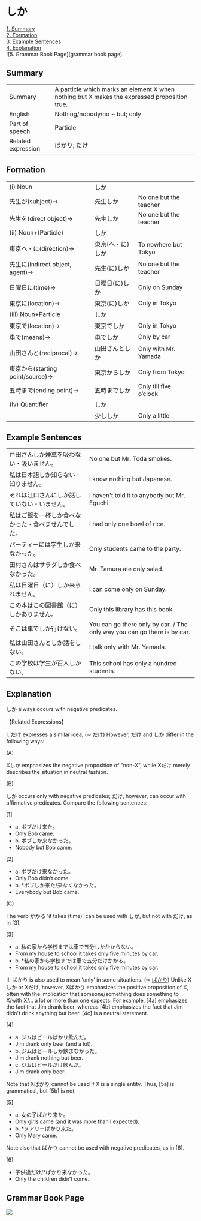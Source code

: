 # しか

[1. Summary](#summary)<br>
[2. Formation](#formation)<br>
[3. Example Sentences](#example-sentences)<br>
[4. Explanation](#explanation)<br>
![5. Grammar Book Page](grammar book page)<br>


## Summary

<table><tr>   <td>Summary</td>   <td>A particle which marks an element X when nothing but X makes the expressed proposition true.</td></tr><tr>   <td>English</td>   <td>Nothing/nobody/no ~ but; only</td></tr><tr>   <td>Part of speech</td>   <td>Particle</td></tr><tr>   <td>Related expression</td>   <td>ばかり; だけ</td></tr></table>

## Formation

<table class="table"> <tbody><tr class="tr head"> <td class="td"><span class="numbers">(i)</span> <span> <span class="bold">Noun</span></span></td> <td class="td"><span class="concept">しか</span> </td> <td class="td"><span>&nbsp;</span></td> </tr> <tr class="tr"> <td class="td"><span>先生が</span><span>(subject)→</span></td> <td class="td"><span>先生<span class="concept">しか</span></span> </td> <td class="td"><span>No    one but the teacher</span></td> </tr> <tr class="tr"> <td class="td"><span>先生を</span><span>(direct object)→</span></td> <td class="td"><span>先生<span class="concept">しか</span></span> </td> <td class="td"><span>No    one but the teacher</span></td> </tr> <tr class="tr head"> <td class="td"><span class="numbers">(ii)</span> <span> <span class="bold">Noun+(Particle)</span> </span></td> <td class="td"><span class="concept">しか</span> </td> <td class="td"><span>&nbsp;</span></td> </tr> <tr class="tr"> <td class="td"><span>東京へ・に</span><span>(direction)→</span></td> <td class="td"><span>東京</span><span>(<span class="concept">へ</span>・<span class="concept">に</span>)<span class="concept">しか</span></span></td> <td class="td"><span>To    nowhere but Tokyo</span></td> </tr> <tr class="tr"> <td class="td"><span>先生に</span><span>(indirect object, agent)→</span></td> <td class="td"><span>先生</span><span>(<span class="concept">に</span>)<span class="concept">しか</span></span></td> <td class="td"><span>No    one but the teacher</span></td> </tr> <tr class="tr"> <td class="td"><span>日曜日に</span><span>(time)→</span></td> <td class="td"><span>日曜日</span><span>(<span class="concept">に</span>)<span class="concept">しか</span></span></td> <td class="td"><span>Only    on Sunday</span></td> </tr> <tr class="tr"> <td class="td"><span>東京に</span><span>(location)→</span></td> <td class="td"><span>東京</span><span>(<span class="concept">に</span>)<span class="concept">しか</span></span></td> <td class="td"><span>Only    in Tokyo</span></td> </tr> <tr class="tr head"> <td class="td"><span class="numbers">(iii)</span> <span> <span class="bold">Noun+Particle</span></span></td> <td class="td"><span class="concept">しか</span> </td> <td class="td"><span>&nbsp;</span></td> </tr> <tr class="tr"> <td class="td"><span>東京で</span><span>(location)→</span></td> <td class="td"><span>東京<span class="concept">でしか</span></span> </td> <td class="td"><span>Only    in Tokyo</span></td> </tr> <tr class="tr"> <td class="td"><span>車で</span><span>(means)→</span></td> <td class="td"><span>車<span class="concept">でしか</span></span> </td> <td class="td"><span>Only    by car</span></td> </tr> <tr class="tr"> <td class="td"><span>山田さんと</span><span>(reciprocal)→</span></td> <td class="td"><span>山田さん<span class="concept">としか</span></span> </td> <td class="td"><span>Only    with Mr. Yamada</span></td> </tr> <tr class="tr"> <td class="td"><span>東京から</span><span>(starting point/source)→</span></td> <td class="td"><span>東京<span class="concept">からしか</span></span> </td> <td class="td"><span>Only    from Tokyo</span></td> </tr> <tr class="tr"> <td class="td"><span>五時まで</span><span>(ending point)→</span></td> <td class="td"><span>五時<span class="concept">までしか</span></span> </td> <td class="td"><span>Only    till five o’clock</span></td> </tr> <tr class="tr head"> <td class="td"><span class="numbers">(iv)</span> <span> <span class="bold">Quantifier</span></span></td> <td class="td"><span class="concept">しか</span> </td> <td class="td"><span>&nbsp;</span></td> </tr> <tr class="tr"> <td class="td"><span>&nbsp;</span></td> <td class="td"><span>少し<span class="concept">しか</span></span> </td> <td class="td"><span>Only    a little</span></td> </tr></tbody></table>

## Example Sentences

<table><tr>   <td>戸田さんしか煙草を吸わない・吸いません。</td>   <td>No one but Mr. Toda smokes.</td></tr><tr>   <td>私は日本語しか知らない・知りません。</td>   <td>I know nothing but Japanese.</td></tr><tr>   <td>それは江口さんにしか話していない・いません。</td>   <td>I haven't told it to anybody but Mr. Eguchi.</td></tr><tr>   <td>私はご飯を一杯しか食べなかった・食べませんでした。</td>   <td>I had only one bowl of rice.</td></tr><tr>   <td>パーティーには学生しか来なかった。</td>   <td>Only students came to the party.</td></tr><tr>   <td>田村さんはサラダしか食べなかった。</td>   <td>Mr. Tamura ate only salad.</td></tr><tr>   <td>私は日曜日（に）しか来られません。</td>   <td>I can come only on Sunday.</td></tr><tr>   <td>この本はこの図書館（に）しかありません。</td>   <td>Only this library has this book.</td></tr><tr>   <td>そこは車でしか行けない。</td>   <td>You can go there only by car. / The only way you can go there is by car.</td></tr><tr>   <td>私は山田さんとしか話をしない。</td>   <td>I talk only with Mr. Yamada.</td></tr><tr>   <td>この学校は学生が百人しかない。</td>   <td>This school has only a hundred students.</td></tr></table>

## Explanation

<p><span class="cloze">しか</span> always occurs with negative predicates.</p>  <p>【Related Expressions】</p>  <p>I. だけ expresses a similar idea, (⇨ <a href="#㊦ だけ">だけ</a>) However, だけ and <span class="cloze">しか</span> differ in the following ways:<p>  <p>(A)</p> <p>X<span class="cloze">しか</span> emphasizes the negative proposition of "non-X", while Xだけ merely describes the situation in neutral fashion.</p>  <p>(B)</p> <p><span class="cloze">しか</span> occurs only with negative predicates; だけ, however, can occur with affirmative predicates. Compare the following sentences:</p>  <p>[1]</p>  <ul> <li>a. ボブだけ来た。</li> <li>Only Bob came.</li> <div class="divide"></div> <li>b. ボブ<span class="cloze">しか</span>来なかった。</li> <li>Nobody but Bob came.</li> </ul>  <p>[2]</p>  <ul> <li>a. ボブだけ来なかった。</li> <li>Only Bob didn’t come.</li> <div class="divide"></div> <li>b. *ボブ<span class="cloze">しか</span>来た/来なくなかった。</li> <li>Everybody but Bob came.</li> </ul>  <p>(C)</p> <p>The verb かかる 'it takes (time)' can be used with <span class="cloze">しか</span>, but not with だけ, as in [3].</p>  <p>[3]</p>  <ul> <li>a. 私の家から学校までは車で五分<span class="cloze">しか</span>かからない。</li> <li>From my house to school it takes only five minutes by car.</li> <div class="divide"></div> <li>b. *私の家から学校までは車で五分だけかかる。</li> <li>From my house to school it takes only five minutes by car.</li> </ul>  <p>II. ばかり is also used to mean 'only' in some situations. (⇨ <a href="#㊦ ばかり">ばかり</a>) Unlike X<span class="cloze">しか</span> or Xだけ, however, Xばかり emphasizes the positive proposition of X, often with the implication that someone/something does something to X/with X/... a lot or more than one expects. For example, [4a] emphasizes the fact that Jim drank beer, whereas [4b] emphasizes the fact that Jim didn't drink anything but beer. [4c] is a neutral statement.</p>  <p>[4]</p>  <ul> <li>a. ジムはビールばかリ飲んだ。</li> <li>Jim drank only beer (and a lot).</li> <div class="divide"></div> <li>b. ジムはビール<span class="cloze">しか</span>飲まなかった。</li> <li>Jim drank nothing but beer.</li> <div class="divide"></div> <li>c. ジムはビールだけ飲んだ。</li> <li>Jim drank only beer.</li> </ul>  <p>Note that Xばかり cannot be used if X is a single entity. Thus, [5a] is grammatical, but [5b] is not.</p>  <p>[5]</p>  <ul> <li>a. 女の子ばかり来た。</li> <li>Only girls came (and it was more than I expected).</li> <div class="divide"></div> <li>b. *メアリーばかり来た。</li> <li>Only Mary came.</li> </ul>  <p>Note also that ばかり cannot be used with negative predicates, as in [6].</p>  <p>[6]</p>  <ul> <li>子供達だけ/*ばかり来なかった。</li> <li>Only the children didn’t come.</li> </ul>

## Grammar Book Page

![](../img/Basicしか.png)

